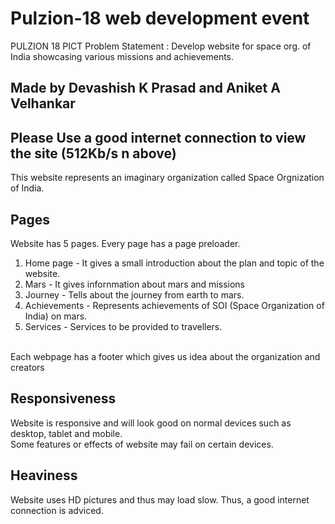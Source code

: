 # Pulzion-18 web development event
PULZION 18 PICT Problem Statement : Develop website for space org. of India showcasing various missions and achievements.
## Made by Devashish K Prasad and Aniket A Velhankar
## Please Use a good internet connection to view the site (512Kb/s n above)

This website represents an imaginary organization called Space Orgnization of India.<br>
## Pages
Website has 5 pages. Every page has a page preloader.<br>
1. Home page - It gives a small introduction about the plan and topic of the website. <br>
2. Mars - It gives infornmation about mars and missions <br>
3. Journey - Tells about the journey from earth to mars. <br>
4. Achievements - Represents achievements of SOI (Space Organization of India) on mars. <br>
5. Services - Services to be provided to travellers. <br>
<br>
Each webpage has a footer which gives us idea about the organization and creators<br>

## Responsiveness
Website is responsive and will look good on normal devices such as desktop, tablet and mobile.<br>
Some features or effects of website may fail on certain devices.<br>

## Heaviness
Website uses HD pictures and thus may load slow. Thus, a good internet connection is adviced.
